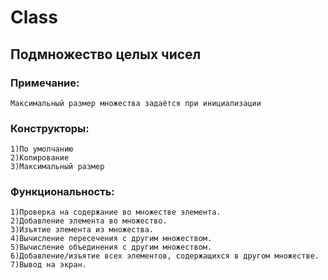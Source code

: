 # Class
## Подмножество целых чисел
### Примечание:
    Максимальный размер множества задаётся при инициализации
### Конструкторы:
    1)По умолчанию
    2)Копирование
    3)Максимальный размер
### Функциональность:
    1)Проверка на содержание во множестве элемента.
    2)Добавление элемента во множество.
    3)Изъятие элемента из множества.
    4)Вычисление пересечения с другим множеством.
    5)Вычисление объединения с другим множеством.
    6)Добавление/изъятие всех элементов, содержащихся в другом множестве.
    7)Вывод на экран.